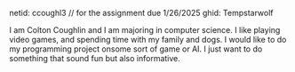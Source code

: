netid: ccoughl3                   // for the assignment due 1/26/2025
ghid: Tempstarwolf

I am Colton Coughlin and I am majoring in computer science. I like playing video games, and spending time with my family and dogs.
I would like to do my programming project onsome sort of game or AI. I just want to do something that sound fun but also informative. 

